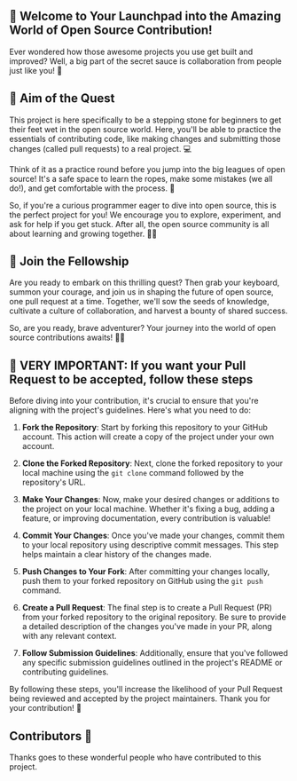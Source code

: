 ## 🚀 Welcome to Your Launchpad into the Amazing World of Open Source Contribution!

Ever wondered how those awesome projects you use get built and improved? Well, a big part of the secret sauce is collaboration from people just like you! 🌟

## 🎯 Aim of the Quest

This project is here specifically to be a stepping stone for beginners to get their feet wet in the open source world. Here, you'll be able to practice the essentials of contributing code, like making changes and submitting those changes (called pull requests) to a real project. 💻

Think of it as a practice round before you jump into the big leagues of open source! It's a safe space to learn the ropes, make some mistakes (we all do!), and get comfortable with the process. 🎉

So, if you're a curious programmer eager to dive into open source, this is the perfect project for you! We encourage you to explore, experiment, and ask for help if you get stuck. After all, the open source community is all about learning and growing together. 🌱💬

## 🎉 Join the Fellowship

Are you ready to embark on this thrilling quest? Then grab your keyboard, summon your courage, and join us in shaping the future of open source, one pull request at a time. Together, we'll sow the seeds of knowledge, cultivate a culture of collaboration, and harvest a bounty of shared success.

So, are you ready, brave adventurer? Your journey into the world of open source contributions awaits! 🌈✨

## 🚨 **VERY IMPORTANT: If you want your Pull Request to be accepted, follow these steps**

Before diving into your contribution, it's crucial to ensure that you're aligning with the project's guidelines. Here's what you need to do:

1. **Fork the Repository**: Start by forking this repository to your GitHub account. This action will create a copy of the project under your own account.

2. **Clone the Forked Repository**: Next, clone the forked repository to your local machine using the `git clone` command followed by the repository's URL.

3. **Make Your Changes**: Now, make your desired changes or additions to the project on your local machine. Whether it's fixing a bug, adding a feature, or improving documentation, every contribution is valuable!

4. **Commit Your Changes**: Once you've made your changes, commit them to your local repository using descriptive commit messages. This step helps maintain a clear history of the changes made.

5. **Push Changes to Your Fork**: After committing your changes locally, push them to your forked repository on GitHub using the `git push` command.

6. **Create a Pull Request**: The final step is to create a Pull Request (PR) from your forked repository to the original repository. Be sure to provide a detailed description of the changes you've made in your PR, along with any relevant context.

7. **Follow Submission Guidelines**: Additionally, ensure that you've followed any specific submission guidelines outlined in the project's README or contributing guidelines.

By following these steps, you'll increase the likelihood of your Pull Request being reviewed and accepted by the project maintainers. Thank you for your contribution! 🌟

## Contributors 🤗

Thanks goes to these wonderful people who have contributed to this project.